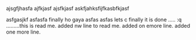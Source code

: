 ajsgfjhasfa
ajfkjasf
ajsfkjasf
askfjahksfijfkasbfkjasf

asfgasjkf
asfasfa
finally ho gaya
asfas
asfas
lets c
finally it is done
.....
:q
.........this is read me.
added nw line to read me.
added on emore line.
added one more line.
